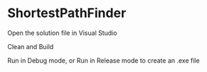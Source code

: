 # ShortestPathFinder

Open the solution file in Visual Studio

Clean and Build

Run in Debug mode, or Run in Release mode to create an .exe file